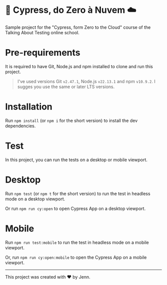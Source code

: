 # 🌲 Cypress, do Zero à Nuvem ☁️

Sample project for the "Cypress, form Zero to the Cloud" course of the Talking About Testing online school.

# Pre-requirements 

It is required to have Git, Node.js and npm installed to clone and run this project.

> I've used versions Git `v2.47.1`, Node.js `v22.13.1` and npm `v10.9.2`. I sugges you use the same or later LTS versions.

# Installation 

Run `npm install` (or `npm i` for the short version) to install the dev dependencies.

# Test

In this project, you can run the tests on a desktop or mobile viewport.

# Desktop

Run `npm test` (or `npm t` for the short version) to run the test in headless mode on a desktop viewport.

Or run `npm run cy:open` to open Cypress App on a desktop viewport.

# Mobile

Run `npm run test:mobile` to run the test in headless mode on a mobile viewport.

Or, run `npm run cy:open:mobile` to open the Cypress App on a mobile viewport.

___

This project was created with ❤️ by Jenn.